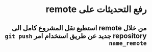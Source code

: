 # <div dir=rtl> رفع التحديثات على remote</div>
## <div dir=rtl>من خلال remote استطيع نقل المشروع كامل الى repository جديد عن طريق استخدام امر `git push name_remote`</div>
